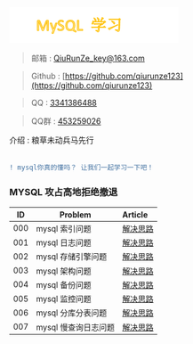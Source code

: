 ![MYSQL 学习 ](https://raw.githubusercontent.com/qiurunze123/imageall/master/mysqlstudy1.png)

> 邮箱 : [QiuRunZe_key@163.com](QiuRunZe_key@163.com)

> Github : [https://github.com/qiurunze123](https://github.com/qiurunze123)

> QQ : [3341386488](3341386488)

> QQ群 : [453259026](453259026) 


介绍 :   粮草未动兵马先行

```diff

! mysql你真的懂吗？ 让我们一起学习一下吧！ 

```
### MYSQL 攻占高地拒绝撤退
  
 | ID | Problem  | Article | 
 | --- | ---   | :--- |
 | 000 |mysql 索引问题 | [解决思路](/docs/mysql000.md) |
 | 001 |mysql 日志问题 | [解决思路](/docs/mysql001.md) |
 | 002 |mysql 存储引擎问题 |[解决思路](/docs/mysql002.md)  |
 | 003 |mysql 架构问题 |[解决思路](/docs/mysql003.md)  |
 | 004 |mysql 备份问题 |[解决思路](/docs/mysql004.md)  |
 | 005 |mysql 监控问题 |[解决思路](/docs/mysql005.md)  |
 | 006 |mysql 分库分表问题 |[解决思路](/docs/mysql006.md)  |
 | 007 |mysql 慢查询日志问题 |[解决思路](/docs/mysql007.md)  |

